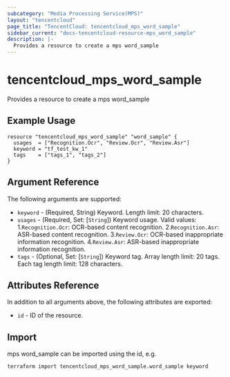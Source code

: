 ```yaml
---
subcategory: "Media Processing Service(MPS)"
layout: "tencentcloud"
page_title: "TencentCloud: tencentcloud_mps_word_sample"
sidebar_current: "docs-tencentcloud-resource-mps_word_sample"
description: |-
  Provides a resource to create a mps word_sample
---
```


# tencentcloud_mps_word_sample

Provides a resource to create a mps word_sample

## Example Usage

```hcl
resource "tencentcloud_mps_word_sample" "word_sample" {
  usages  = ["Recognition.Ocr", "Review.Ocr", "Review.Asr"]
  keyword = "tf_test_kw_1"
  tags    = ["tags_1", "tags_2"]
}
```

## Argument Reference

The following arguments are supported:

* `keyword` - (Required, String) Keyword. Length limit: 20 characters.
* `usages` - (Required, Set: [`String`]) Keyword usage. Valid values: 1.`Recognition.Ocr`: OCR-based content recognition. 2.`Recognition.Asr`: ASR-based content recognition. 3.`Review.Ocr`: OCR-based inappropriate information recognition. 4.`Review.Asr`: ASR-based inappropriate information recognition.
* `tags` - (Optional, Set: [`String`]) Keyword tag. Array length limit: 20 tags. Each tag length limit: 128 characters.

## Attributes Reference

In addition to all arguments above, the following attributes are exported:

* `id` - ID of the resource.




## Import

mps word_sample can be imported using the id, e.g.

```
terraform import tencentcloud_mps_word_sample.word_sample keyword
```

